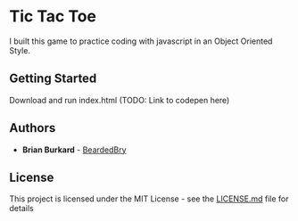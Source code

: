 # Tic Tac Toe

I built this game to practice coding with javascript in an Object Oriented Style. 

## Getting Started

Download and run index.html
(TODO: Link to codepen here)

## Authors

* **Brian Burkard** - [BeardedBry](https://github.com/BeardedBry)


## License

This project is licensed under the MIT License - see the [LICENSE.md](LICENSE) file for details
